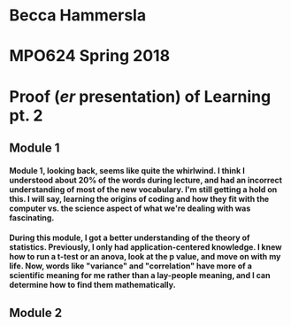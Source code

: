 # Becca Hammersla
# MPO624 Spring 2018
# Proof (*er* presentation) of Learning pt. 2

## Module 1
#### Module 1, looking back, seems like quite the whirlwind. I think I understood about 20% of the words during lecture, and had an incorrect understanding of most of the new vocabulary. I'm still getting a hold on this. I will say, learning the origins of coding and how they fit with the computer vs. the science aspect of what we're dealing with was fascinating. 
#### During this module, I got a better understanding of the theory of statistics. Previously, I only had application-centered knowledge. I knew how to run a t-test or an anova, look at the p value, and move on with my life. Now, words like "variance" and "correlation" have more of a scientific meaning for me rather than a lay-people meaning, and I can determine how to find them mathematically. 

## Module 2
